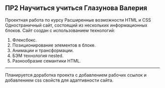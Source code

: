 ПР2 Научиться учиться Глазунова Валерия
------
Проектная работа по курсу Расширенные возможности HTML и CSS
Одностраничный сайт, состоящий из нескольких информационных блоков. Сайт создан с использованием технологий:
1. Флексбокс.
2. Позиционирование элементов в блоке.
3. Анимации и трансформации.
4. БЭМ технология nested.
5. Разнообразие семантики HTML.

------
Планируется доработка проекта с добавлением рабочих ссылок и добавлением css свойств для адаптивности сайта.


